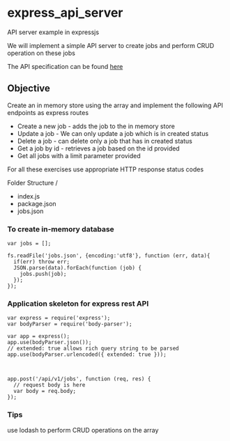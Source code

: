 # express_api_server
API server example in expressjs

We will implement a simple API server to create jobs and perform CRUD operation
on these jobs

The API specification can be found [here](./API_SPEC.md)


## Objective

Create an in memory store using the array and implement the following API endpoints
as express routes

* Create a new job - adds the job to the in memory store
* Update a job - We can only update a job which is in created status
* Delete a job - can delete only a job that has in created status
* Get a job by id - retrieves a job based on the id provided
* Get all jobs with a limit parameter provided


For all these exercises use appropriate HTTP response status codes

Folder Structure
/
  + index.js
  + package.json
  + jobs.json


### To create in-memory database
    var jobs = [];

    fs.readFile('jobs.json', {encoding:'utf8'}, function (err, data){
      if(err) throw err;
      JSON.parse(data).forEach(function (job) {
        jobs.push(job);
      });
    });

### Application skeleton for express rest API

    var express = require('express');
    var bodyParser = require('body-parser');

    var app = express();
    app.use(bodyParser.json());
    // extended: true allows rich query string to be parsed
    app.use(bodyParser.urlencoded({ extended: true }));



    app.post('/api/v1/jobs', function (req, res) {
      // request body is here
      var body = req.body;
    });

### Tips
  use lodash to perform CRUD operations on the array
